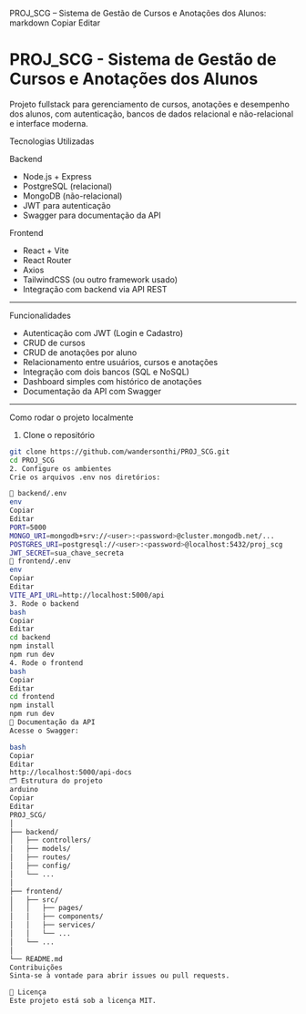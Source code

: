 PROJ_SCG – Sistema de Gestão de Cursos e Anotações dos Alunos:
markdown
Copiar
Editar

# PROJ_SCG - Sistema de Gestão de Cursos e Anotações dos Alunos

Projeto fullstack para gerenciamento de cursos, anotações e desempenho dos alunos, com autenticação, bancos de dados relacional e não-relacional e interface moderna.


Tecnologias Utilizadas

Backend
- Node.js + Express
- PostgreSQL (relacional)
- MongoDB (não-relacional)
- JWT para autenticação
- Swagger para documentação da API

Frontend
- React + Vite
- React Router
- Axios
- TailwindCSS (ou outro framework usado)
- Integração com backend via API REST

---

Funcionalidades

- Autenticação com JWT (Login e Cadastro)
- CRUD de cursos
- CRUD de anotações por aluno
- Relacionamento entre usuários, cursos e anotações
- Integração com dois bancos (SQL e NoSQL)
- Dashboard simples com histórico de anotações
- Documentação da API com Swagger

---

Como rodar o projeto localmente

 1. Clone o repositório

```bash
git clone https://github.com/wandersonthi/PROJ_SCG.git
cd PROJ_SCG
2. Configure os ambientes
Crie os arquivos .env nos diretórios:

📁 backend/.env
env
Copiar
Editar
PORT=5000
MONGO_URI=mongodb+srv://<user>:<password>@cluster.mongodb.net/...
POSTGRES_URI=postgresql://<user>:<password>@localhost:5432/proj_scg
JWT_SECRET=sua_chave_secreta
📁 frontend/.env
env
Copiar
Editar
VITE_API_URL=http://localhost:5000/api
3. Rode o backend
bash
Copiar
Editar
cd backend
npm install
npm run dev
4. Rode o frontend
bash
Copiar
Editar
cd frontend
npm install
npm run dev
📘 Documentação da API
Acesse o Swagger:

bash
Copiar
Editar
http://localhost:5000/api-docs
🗂 Estrutura do projeto
arduino
Copiar
Editar
PROJ_SCG/
│
├── backend/
│   ├── controllers/
│   ├── models/
│   ├── routes/
│   ├── config/
│   └── ...
│
├── frontend/
│   ├── src/
│   │   ├── pages/
│   │   ├── components/
│   │   ├── services/
│   │   └── ...
│   └── ...
│
└── README.md
Contribuições
Sinta-se à vontade para abrir issues ou pull requests.

🧾 Licença
Este projeto está sob a licença MIT.

